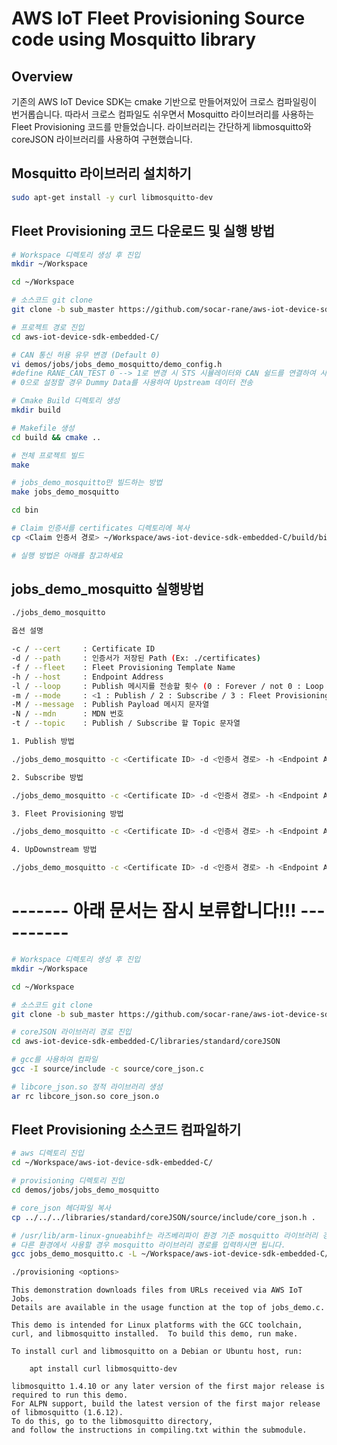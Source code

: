 # AWS IoT Fleet Provisioning Source code using Mosquitto library

## Overview

기존의 AWS IoT Device SDK는 cmake 기반으로 만들어져있어 크로스 컴파일링이 번거롭습니다.
따라서 크로스 컴파일도 쉬우면서 Mosquitto 라이브러리를 사용하는 Fleet Provisioning 코드를 만들었습니다.
라이브러리는 간단하게 libmosquitto와 coreJSON 라이브러리를 사용하여 구현했습니다. 

## Mosquitto 라이브러리 설치하기

```sh
sudo apt-get install -y curl libmosquitto-dev
```

## Fleet Provisioning 코드 다운로드 및 실행 방법
```sh
# Workspace 디렉토리 생성 후 진입
mkdir ~/Workspace

cd ~/Workspace

# 소스코드 git clone 
git clone -b sub_master https://github.com/socar-rane/aws-iot-device-sdk-embedded-C.git --recurse-submodules

# 프로젝트 경로 진입
cd aws-iot-device-sdk-embedded-C/

# CAN 통신 허용 유무 변경 (Default 0)
vi demos/jobs/jobs_demo_mosquitto/demo_config.h
#define RANE_CAN_TEST 0 --> 1로 변경 시 STS 시뮬레이터와 CAN 쉴드를 연결하여 사용
# 0으로 설정할 경우 Dummy Data를 사용하여 Upstream 데이터 전송

# Cmake Build 디렉토리 생성
mkdir build

# Makefile 생성
cd build && cmake ..

# 전체 프로젝트 빌드
make

# jobs_demo_mosquitto만 빌드하는 방법
make jobs_demo_mosquitto

cd bin

# Claim 인증서를 certificates 디렉토리에 복사
cp <Claim 인증서 경로> ~/Workspace/aws-iot-device-sdk-embedded-C/build/bin/certificates/

# 실행 방법은 아래를 참고하세요
```

## jobs_demo_mosquitto 실행방법

```sh
./jobs_demo_mosquitto 

옵션 설명

-c / --cert     : Certificate ID
-d / --path     : 인증서가 저장된 Path (Ex: ./certificates)
-f / --fleet    : Fleet Provisioning Template Name
-h / --host     : Endpoint Address
-l / --loop     : Publish 메시지를 전송할 횟수 (0 : Forever / not 0 : Loop count)
-m / --mode     : <1 : Publish / 2 : Subscribe / 3 : Fleet Provisioning>
-M / --message  : Publish Payload 메시지 문자열
-N / --mdn      : MDN 번호
-t / --topic    : Publish / Subscribe 할 Topic 문자열

1. Publish 방법

./jobs_demo_mosquitto -c <Certificate ID> -d <인증서 경로> -h <Endpoint Address> -m 1 -M "{\"test\":\"publish\"}" -N <mdn number> -t <Publish Topic> -l <loop count>

2. Subscribe 방법

./jobs_demo_mosquitto -c <Certificate ID> -d <인증서 경로> -h <Endpoint Address> -m 2 -N <mdn number> -t <Subscribe Topic> 

3. Fleet Provisioning 방법

./jobs_demo_mosquitto -c <Certificate ID> -d <인증서 경로> -h <Endpoint Address> -m 3-f <Provisioning Template Name> -N <MDN Number>

4. UpDownstream 방법

./jobs_demo_mosquitto -c <Certificate ID> -d <인증서 경로> -h <Endpoint Address> -m 4 -N <MDN Number>
```

# ------- 아래 문서는 잠시 보류합니다!!! ----------

```sh
# Workspace 디렉토리 생성 후 진입
mkdir ~/Workspace

cd ~/Workspace

# 소스코드 git clone 
git clone -b sub_master https://github.com/socar-rane/aws-iot-device-sdk-embedded-C.git --recurse-submodules

# coreJSON 라이브러리 경로 진입
cd aws-iot-device-sdk-embedded-C/libraries/standard/coreJSON

# gcc를 사용하여 컴파일
gcc -I source/include -c source/core_json.c

# libcore_json.so 정적 라이브러리 생성
ar rc libcore_json.so core_json.o
```

## Fleet Provisioning 소스코드 컴파일하기

```sh
# aws 디렉토리 진입
cd ~/Workspace/aws-iot-device-sdk-embedded-C/

# provisioning 디렉토리 진입 
cd demos/jobs/jobs_demo_mosquitto

# core_json 헤더파일 복사
cp ../../../libraries/standard/coreJSON/source/include/core_json.h .

# /usr/lib/arm-linux-gnueabihf는 라즈베리파이 환경 기준 mosquitto 라이브러리 경로입니다.
# 다른 환경에서 사용할 경우 mosquitto 라이브러리 경로를 입력하시면 됩니다.
gcc jobs_demo_mosquitto.c -L ~/Workspace/aws-iot-device-sdk-embedded-C/libraries/standard/coreJSON -lcore_json -L/usr/lib/arm-linux-gnueabihf/ -lmosquitto -o provisioning

./provisioning <options>
```























































































































































```
This demonstration downloads files from URLs received via AWS IoT Jobs.
Details are available in the usage function at the top of jobs_demo.c.

This demo is intended for Linux platforms with the GCC toolchain,
curl, and libmosquitto installed.  To build this demo, run make.

To install curl and libmosquitto on a Debian or Ubuntu host, run:

    apt install curl libmosquitto-dev

libmosquitto 1.4.10 or any later version of the first major release is required to run this demo.
For ALPN support, build the latest version of the first major release of libmosquitto (1.6.12).
To do this, go to the libmosquitto directory,
and follow the instructions in compiling.txt within the submodule.
